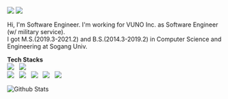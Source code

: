 <a href="https://www.linkedin.com/in/mingyo-jeong-8465aa120/" target="_blank"><img src="https://img.shields.io/badge/LinkedIn-0A66C2?style=flat-square&logo=LinkedIn&logoColor=white"/></a>
<a href="mailto:jmg7173@gmail.com" target="_blank"><img src="https://img.shields.io/badge/jmg7173@gmail.com-EA4335?style=flat-square&logo=Gmail&logoColor=white"/></a>

Hi, I'm Software Engineer. I'm working for VUNO Inc. as Software Engineer (w/ military service).  
I got M.S.(2019.3-2021.2) and B.S.(2014.3-2019.2) in Computer Science and Engineering at Sogang Univ.

**Tech Stacks**  
<img src="https://img.shields.io/badge/Python-3776AB?style=flat-square&logo=Python&logoColor=white"/> &nbsp;
<img src="https://img.shields.io/badge/TypeScript-3178C6?style=flat-square&logo=TypeScript&logoColor=white"/> &nbsp;  
<img src="https://img.shields.io/badge/ReactJS-61DAFB?style=flat-square&logo=React&logoColor=white"/> &nbsp;
<img src="https://img.shields.io/badge/Flask-000000?style=flat-square&logo=Flask&logoColor=white"/> &nbsp;
<img src="https://img.shields.io/badge/GraphQL-E10098?style=flat-square&logo=GraphQL&logoColor=white"/> &nbsp;
<img src="https://img.shields.io/badge/Docker-2496ED?style=flat-square&logo=Docker&logoColor=white"/> &nbsp;
<img src="https://img.shields.io/badge/PostgreSQL-4169E1?style=flat-square&logo=PostgreSQL&logoColor=white"/> &nbsp;

![Github Stats](https://github-readme-stats.vercel.app/api?username=jmg7173&hide_title=true&show_icons=true&include_all_commits=true&disable_animations=true)
